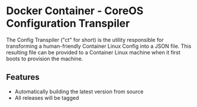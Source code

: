 # Docker Container - CoreOS Configuration Transpiler

The Config Transpiler ("ct" for short) is the utility responsible for transforming a human-friendly Container Linux Config into a JSON file. This resulting file can be provided to a Container Linux machine when it first boots to provision the machine.

## Features

- Automatically building the latest version from source
- All releases will be tagged
